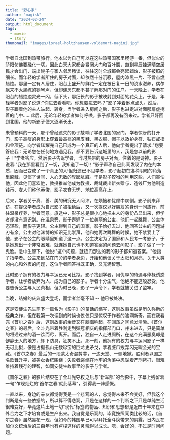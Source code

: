 ```yaml
---
title: "野心家"
author: "magisk"
date: "2024-02-24"
output: html_document
tags: 
  - movie
  - story
thumbnail: "images/israel-holtzhausen-voldemort-nagini.jpg"
---
```


<!--more-->

学者自北国到热带旅行。他本以为自己可以在这些热带国家里畅游一番，但似火的骄阳仿佛要融化一切。因此白天大家都会紧闭大门和百叶窗，直到星辰挂满晴空居民才会出门、端出凳子与家人邻居畅谈，往往这时全城都会亮起蜡烛，影子被照的细长。而年轻的学者所住的房子对面，却依然十分沉寂，屋内漆黑一片、不曾点燃蜡烛。那里一定有人居住，阳台上盛开的鲜花一定在被日复一日的浇水滋养，偶尔飘来不太熟练的钢琴声，但却连房东都不甚了解那对门的住户。一天晚上，学者在阳台的蜡烛边灵光一闪，低下头，那细长的影子被映射到对面的花朵上。于是，年轻学者对影子说道:"你进去看看吧。你想要进去吗？"影子冲着他点点头。然后，影子跟着他的主人站起、转身，当学者进入房间之后，影子也进走进对面那扇虚掩着的门中......此后，无论年轻的学者如何呼唤，影子都再没有回来过。学者只好回到北国，他的新影子便又逐渐长出。

未曾预料的一天，那个曾经遗失的影子敲响了学者北国的家门，学者惊讶的打开门，影子高瘦的身形上穿着最高档的黑皮鞋、黑衣服、帽子以及护身符、钻石戒指和金项链。向学者炫耀完自己已成为一个真正的人后，他向学者提出了请求:"您要答应我：无论您在任何地方遇见我，都不要告诉这城里的人，我是您以前的影子！"学者答应。然后影子告诉学者，当时热带的房子对面，住着的是诗神。影子说着:"我在那里看到了一切，我知道了一切！"影子声称自己此间发现了内在的本质，因而已变成了一个真正的人!但归途已不见学者，影子起初在各种阴暗的角落里躲藏，见惯了世间、人心无数的卑鄙肮脏。于是影子狡猾的利用这些，人们害怕他，因此他们喜欢他，教授推举他成为教授、裁缝裁出新衣赠与、造钱厂为他制造钱币、女人们称他英俊，影子衣食无忧、地位高高在上。

后来，学者关于真、善、美的研究无人问津，在烦恼和忧虑中病倒。影子前来拜访，在提议学者成为自己影子被拒绝后，又一次提议以好朋友的身份一同旅行，前往温泉疗养，学者同意。旅途中，影子总是很小心地把主人的身份凸显出来，但学者却没有意识到。在温泉旁，影子邂逅了一位美丽的公主，他们一起跳舞，公主体态轻盈，而影子更轻。公主聊到自己的国家，影子恰好去过，他回答公主的问题游刃有余。公主对他渊博的知识无比崇拜，他和她再次跳舞的时候，她不禁爱上了他，影子在公主的眼睛里知道了这一点。公主决定为了国家和人民考一考影子，于是她想出一个非常困难、就连她自己也不知道答案的问题去问影子，影子做了一个鬼脸。急中生智下，他说:"这个问题，就连门那边的我的影子都知道答案。"他指了指学者。公主来到站在门旁的学者身边，开始和他谈关于太阳和月亮、关于人类的内心和外表的问题，这位学者回答得既正确，又充满智慧。

此时影子拥有的权力与幸运已无可比拟。影子找到学者，用优厚的待遇与俸禄诱惑学者，让学者放弃为人、成为自己的影子。学者十分生气，他绝不能这般忍受，他要告诉公主与人民真相，但为时已晚，影子一声令下，学者就被关进了监牢。

当晚，结婚的庆典盛大登场，而学者丝毫不知 -- 他已被处决。 

这是安徒生先生笔下一篇名为《影子》的童话的缩写，这则故事虽然是历久弥新的经典之作，但在我第一次读到的时候也仅仅只是惊叹于作者的脑洞新奇。而在我看完《首尔之春》后，这则故事的余音又在脑海响起，在回荡之间愈发清晰。《首尔之春》的最后，全斗光带着胜利走到弹冠相庆的指挥部门口，并未进去，只是简单的将递过来的酒一饮而尽，离开。而后，独自一人走进厕所，在这个充满恶臭却是僻静无人的地方，卸下防具，狂笑不止。那一刻，他拥有的权力与幸运同影子一样无可比拟，像是占据孤山无数珍宝的巨龙史矛戈，拿着脏爪拨弄闪无暇金光的宝藏。《首尔之春》最后的一段蒙太奇混剪中，一边天堂、一侧地狱，胜利者以国之名歌舞升平，被美女香槟围绕；失败者蜷缩在地牢的角落中忍受着严刑拷打，艰难维持着残存的理智，如同安徒生故事里的影子与学者。

《首尔之春》的影片结束在了全斗光夺权之后与"新军部"的合影中，字幕上残留着一句"乍现灿烂的'首尔之春'就此落幕"，引得我一阵感慨。

一直以来，身边的亲友都觉得我是一个悲观的人，总觉得未来不会变好，但我这个判断是有一些依据的，所以算不得悲观，只是在这样的一个判断之下只是单纯生活很难变好，毕竟这片土地一切"现代"标签的物品、知识和思想都是近四十年来在中外合力之下才培育或是生产出来。我自觉是乐观的，毕竟按照同类比较的话，《首尔之春》虽然昙花一现，但如今的韩国早已可以拜托全斗焕带来的阴霾，日内瓦在加尔文统治后的三百年也有卢梭这样的灵魂得以成长。嗯，会好的，不过是时间问题。
